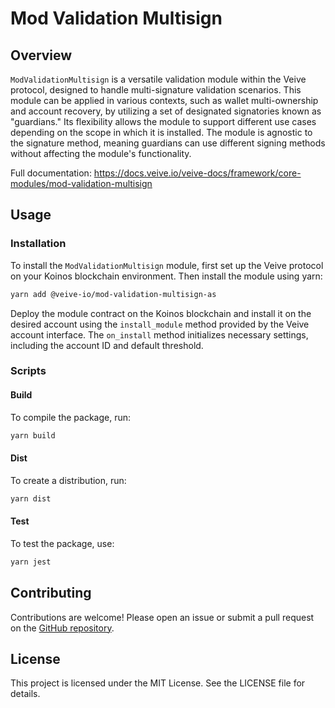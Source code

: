 # **Mod Validation Multisign**

## **Overview**

`ModValidationMultisign` is a versatile validation module within the Veive protocol, designed to handle multi-signature validation scenarios. This module can be applied in various contexts, such as wallet multi-ownership and account recovery, by utilizing a set of designated signatories known as "guardians." Its flexibility allows the module to support different use cases depending on the scope in which it is installed. The module is agnostic to the signature method, meaning guardians can use different signing methods without affecting the module's functionality.

Full documentation: https://docs.veive.io/veive-docs/framework/core-modules/mod-validation-multisign

## **Usage**

### **Installation**

To install the `ModValidationMultisign` module, first set up the Veive protocol on your Koinos blockchain environment. Then install the module using yarn:

```bash
yarn add @veive-io/mod-validation-multisign-as
```

Deploy the module contract on the Koinos blockchain and install it on the desired account using the `install_module` method provided by the Veive account interface. The `on_install` method initializes necessary settings, including the account ID and default threshold.

### **Scripts**

#### Build

To compile the package, run:

```bash
yarn build
```

#### Dist

To create a distribution, run:

```bash
yarn dist
```

#### Test

To test the package, use:

```bash
yarn jest
```

## **Contributing**

Contributions are welcome! Please open an issue or submit a pull request on the [GitHub repository](https://github.com/veiveprotocol).

## **License**

This project is licensed under the MIT License. See the LICENSE file for details.
